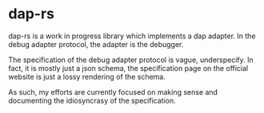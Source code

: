 # dap-rs

dap-rs is a work in progress library which implements a dap adapter. In the debug adapter protocol, the adapter is the debugger.

The specification of the debug adapter protocol is vague, underspecify. In fact, it is mostly just a json schema, the specification page on the official website is just a lossy rendering of the schema.

As such, my efforts are currently focused on making sense and documenting the idiosyncrasy of the specification.


